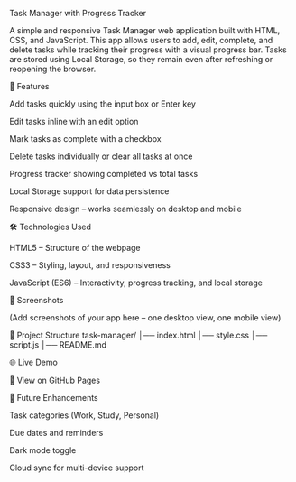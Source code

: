 Task Manager with Progress Tracker

A simple and responsive Task Manager web application built with HTML, CSS, and JavaScript.
This app allows users to add, edit, complete, and delete tasks while tracking their progress with a visual progress bar.
Tasks are stored using Local Storage, so they remain even after refreshing or reopening the browser.

🚀 Features

Add tasks quickly using the input box or Enter key

Edit tasks inline with an edit option

Mark tasks as complete with a checkbox

Delete tasks individually or clear all tasks at once

Progress tracker showing completed vs total tasks

Local Storage support for data persistence

Responsive design – works seamlessly on desktop and mobile

🛠️ Technologies Used

HTML5 – Structure of the webpage

CSS3 – Styling, layout, and responsiveness

JavaScript (ES6) – Interactivity, progress tracking, and local storage

📸 Screenshots

(Add screenshots of your app here – one desktop view, one mobile view)

📂 Project Structure
task-manager/
│── index.html
│── style.css
│── script.js
│── README.md

🌐 Live Demo

🔗 View on GitHub Pages

📌 Future Enhancements

Task categories (Work, Study, Personal)

Due dates and reminders

Dark mode toggle

Cloud sync for multi-device support
